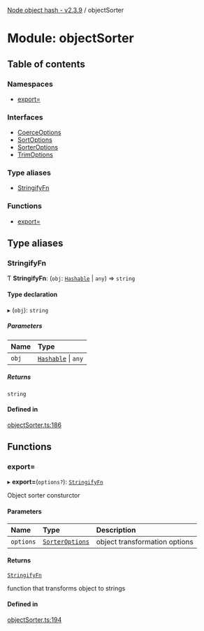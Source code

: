 [Node object hash - v2.3.9](../README.md) / objectSorter

# Module: objectSorter

## Table of contents

### Namespaces

- [export&#x3D;](objectSorter.export_.md)

### Interfaces

- [CoerceOptions](../interfaces/objectSorter.CoerceOptions.md)
- [SortOptions](../interfaces/objectSorter.SortOptions.md)
- [SorterOptions](../interfaces/objectSorter.SorterOptions.md)
- [TrimOptions](../interfaces/objectSorter.TrimOptions.md)

### Type aliases

- [StringifyFn](objectSorter.md#stringifyfn)

### Functions

- [export&#x3D;](objectSorter.md#export=)

## Type aliases

### StringifyFn

Ƭ **StringifyFn**: (`obj`: [`Hashable`](../interfaces/hasher.export_.Hashable.md) \| `any`) => `string`

#### Type declaration

▸ (`obj`): `string`

##### Parameters

| Name  | Type                                                            |
| :---- | :-------------------------------------------------------------- |
| `obj` | [`Hashable`](../interfaces/hasher.export_.Hashable.md) \| `any` |

##### Returns

`string`

#### Defined in

[objectSorter.ts:186](https://github.com/SkeLLLa/node-object-hash/blob/996e344/src/objectSorter.ts#L186)

## Functions

### export&#x3D;

▸ **export=**(`options?`): [`StringifyFn`](objectSorter.export_.md#stringifyfn)

Object sorter consturctor

#### Parameters

| Name      | Type                                                                   | Description                   |
| :-------- | :--------------------------------------------------------------------- | :---------------------------- |
| `options` | [`SorterOptions`](../interfaces/objectSorter.export_.SorterOptions.md) | object transformation options |

#### Returns

[`StringifyFn`](objectSorter.export_.md#stringifyfn)

function that transforms object to strings

#### Defined in

[objectSorter.ts:194](https://github.com/SkeLLLa/node-object-hash/blob/996e344/src/objectSorter.ts#L194)
